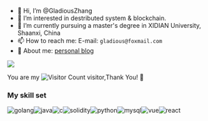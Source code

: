- 👋 Hi, I’m @GladiousZhang
- 👀 I’m interested in destributed system & blockchain.
- 🌱 I’m currently pursuing a master's degree in XIDIAN University, Shaanxi, China
- 📫 How to reach me: E-mail: `gladious@foxmail.com`
- 📃 About me: [personal blog](https://gladiouszhang.github.io)

  
![](https://github-readme-stats.vercel.app/api?username=GladiousZhang&show_icons=true&theme=transparent&count_private=true)

You are my ![Visitor Count](https://profile-counter.glitch.me/GladiousZhang/count.svg) visitor,Thank You! 🫶

### My skill set
![golang](https://skillicons.dev/icons?i=go)![java](https://skillicons.dev/icons?i=java)![c](https://skillicons.dev/icons?i=c)![solidity](https://skillicons.dev/icons?i=solidity)![python](https://skillicons.dev/icons?i=python)![mysql](https://skillicons.dev/icons?i=mysql)![vue](https://skillicons.dev/icons?i=vue)![react](https://skillicons.dev/icons?i=react)
<!---
GladiousZhang/GladiousZhang is a ✨ special ✨ repository because its `README.md` (this file) appears on your GitHub profile.
You can click the Preview link to take a look at your changes.
--->
